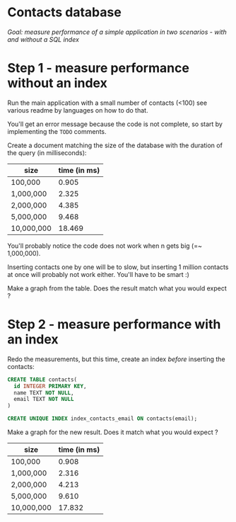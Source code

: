 # Contacts database

*Goal: measure performance of a simple application in two scenarios -
with and without a SQL index*

# Step 1 - measure performance without an index

Run the main application with a small number of contacts (<100)
see various readme by languages on how to do that.

You'll get an error message because the code is not complete, so start by implementing the `TODO` comments.

Create a document matching the size of the database with the duration of
the query (in milliseconds):

| size         | time (in ms) |
|--------------|--------------|
| 100,000      | 0.905        |
| 1,000,000    | 2.325        |
| 2,000,000    | 4.385        |
| 5,000,000    | 9.468        |
| 10,000,000   | 18.469       |




You'll probably notice the code does not work when n gets big (=~ 1,000,000).

Inserting contacts one by one will be to slow, but inserting 1 million
contacts at once will probably not work either. You'll have to be
smart :)


Make a graph from the table. Does the result match what you would expect ?

# Step 2 - measure performance with an index

Redo the measurements, but this time, create an index *before* inserting the contacts:

```sql
CREATE TABLE contacts(
  id INTEGER PRIMARY KEY,
  name TEXT NOT NULL,
  email TEXT NOT NULL
)

CREATE UNIQUE INDEX index_contacts_email ON contacts(email);
```

Make a graph for the new result. Does it match what you would expect ?

| size         | time (in ms) |
|--------------|--------------|
| 100,000      | 0.908        |
| 1,000,000    | 2.316        |
| 2,000,000    | 4.213        |
| 5,000,000    | 9.610        |
| 10,000,000   | 17.832       |
